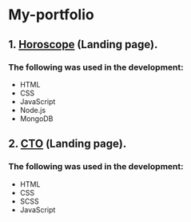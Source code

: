 # My-portfolio
## 1. [Horoscope](https://Andrey3421.github.io/My-portfolio/horoscope/pages/minToday.html) (Landing page).
### The following was used in the development:
- HTML
- CSS
- JavaScript
- Node.js
- MongoDB

## 2. [СТО](https://Andrey3421.github.io/My-portfolio/СТО/) (Landing page).
### The following was used in the development:
- HTML
- CSS
- SCSS
- JavaScript
